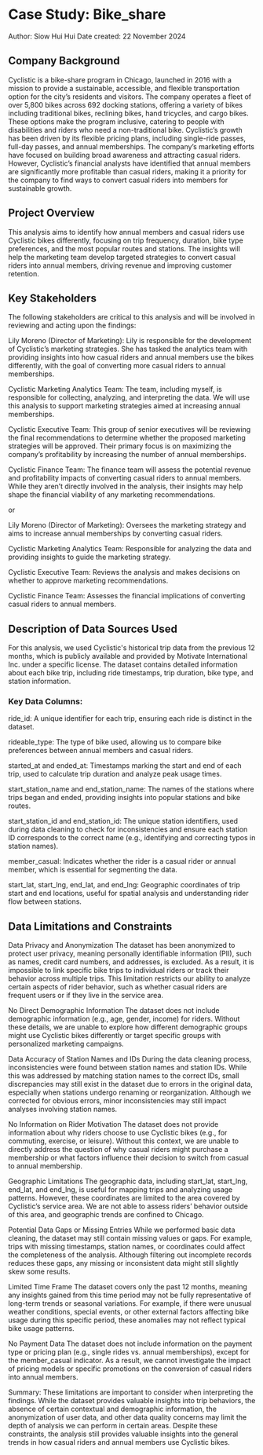 # Case Study: Bike_share  
Author: Siow Hui Hui
Date created: 22 November 2024

## Company Background
Cyclistic is a bike-share program in Chicago, launched in 2016 with a mission to provide a sustainable, accessible, and flexible transportation option for the city’s residents and visitors. The company operates a fleet of over 5,800 bikes across 692 docking stations, offering a variety of bikes including traditional bikes, reclining bikes, hand tricycles, and cargo bikes. These options make the program inclusive, catering to people with disabilities and riders who need a non-traditional bike.
Cyclistic’s growth has been driven by its flexible pricing plans, including single-ride passes, full-day passes, and annual memberships. The company’s marketing efforts have focused on building broad awareness and attracting casual riders. However, Cyclistic’s financial analysts have identified that annual members are significantly more profitable than casual riders, making it a priority for the company to find ways to convert casual riders into members for sustainable growth.

## Project Overview
This analysis aims to identify how annual members and casual riders use Cyclistic bikes differently, focusing on trip frequency, duration, bike type preferences, and the most popular routes and stations. The insights will help the marketing team develop targeted strategies to convert casual riders into annual members, driving revenue and improving customer retention.

## Key Stakeholders
The following stakeholders are critical to this analysis and will be involved in reviewing and acting upon the findings:

Lily Moreno (Director of Marketing): Lily is responsible for the development of Cyclistic’s marketing strategies. She has tasked the analytics team with providing insights into how casual riders and annual members use the bikes differently, with the goal of converting more casual riders to annual memberships.

Cyclistic Marketing Analytics Team: The team, including myself, is responsible for collecting, analyzing, and interpreting the data. We will use this analysis to support marketing strategies aimed at increasing annual memberships.

Cyclistic Executive Team: This group of senior executives will be reviewing the final recommendations to determine whether the proposed marketing strategies will be approved. Their primary focus is on maximizing the company’s profitability by increasing the number of annual memberships.

Cyclistic Finance Team: The finance team will assess the potential revenue and profitability impacts of converting casual riders to annual members. While they aren’t directly involved in the analysis, their insights may help shape the financial viability of any marketing recommendations.

or

Lily Moreno (Director of Marketing): Oversees the marketing strategy and aims to increase annual memberships by converting casual riders.

Cyclistic Marketing Analytics Team: Responsible for analyzing the data and providing insights to guide the marketing strategy.

Cyclistic Executive Team: Reviews the analysis and makes decisions on whether to approve marketing recommendations.

Cyclistic Finance Team: Assesses the financial implications of converting casual riders to annual members.


## Description of Data Sources Used
For this analysis, we used Cyclistic's historical trip data from the previous 12 months, which is publicly available and provided by Motivate International Inc. under a specific license. The dataset contains detailed information about each bike trip, including ride timestamps, trip duration, bike type, and station information.

### Key Data Columns:
ride_id: A unique identifier for each trip, ensuring each ride is distinct in the dataset.

rideable_type: The type of bike used, allowing us to compare bike preferences between annual members and casual riders.

started_at and ended_at: Timestamps marking the start and end of each trip, used to calculate trip duration and analyze peak usage times.

start_station_name and end_station_name: The names of the stations where trips began and ended, providing insights into popular stations and bike routes.

start_station_id and end_station_id: The unique station identifiers, used during data cleaning to check for inconsistencies and ensure each station ID corresponds to the correct name (e.g., identifying and correcting typos in station names).

member_casual: Indicates whether the rider is a casual rider or annual member, which is essential for segmenting the data.

start_lat, start_lng, end_lat, and end_lng: Geographic coordinates of trip start and end locations, useful for spatial analysis and understanding rider flow between stations.

## Data Limitations and Constraints
Data Privacy and Anonymization
The dataset has been anonymized to protect user privacy, meaning personally identifiable information (PII), such as names, credit card numbers, and addresses, is excluded. As a result, it is impossible to link specific bike trips to individual riders or track their behavior across multiple trips. This limitation restricts our ability to analyze certain aspects of rider behavior, such as whether casual riders are frequent users or if they live in the service area.

No Direct Demographic Information
The dataset does not include demographic information (e.g., age, gender, income) for riders. Without these details, we are unable to explore how different demographic groups might use Cyclistic bikes differently or target specific groups with personalized marketing campaigns.

Data Accuracy of Station Names and IDs
During the data cleaning process, inconsistencies were found between station names and station IDs. While this was addressed by matching station names to the correct IDs, small discrepancies may still exist in the dataset due to errors in the original data, especially when stations undergo renaming or reorganization. Although we corrected for obvious errors, minor inconsistencies may still impact analyses involving station names.

No Information on Rider Motivation
The dataset does not provide information about why riders choose to use Cyclistic bikes (e.g., for commuting, exercise, or leisure). Without this context, we are unable to directly address the question of why casual riders might purchase a membership or what factors influence their decision to switch from casual to annual membership.

Geographic Limitations
The geographic data, including start_lat, start_lng, end_lat, and end_lng, is useful for mapping trips and analyzing usage patterns. However, these coordinates are limited to the area covered by Cyclistic’s service area. We are not able to assess riders’ behavior outside of this area, and geographic trends are confined to Chicago.

Potential Data Gaps or Missing Entries
While we performed basic data cleaning, the dataset may still contain missing values or gaps. For example, trips with missing timestamps, station names, or coordinates could affect the completeness of the analysis. Although filtering out incomplete records reduces these gaps, any missing or inconsistent data might still slightly skew some results.

Limited Time Frame
The dataset covers only the past 12 months, meaning any insights gained from this time period may not be fully representative of long-term trends or seasonal variations. For example, if there were unusual weather conditions, special events, or other external factors affecting bike usage during this specific period, these anomalies may not reflect typical bike usage patterns.

No Payment Data
The dataset does not include information on the payment type or pricing plan (e.g., single rides vs. annual memberships), except for the member_casual indicator. As a result, we cannot investigate the impact of pricing models or specific promotions on the conversion of casual riders into annual members.

Summary:
These limitations are important to consider when interpreting the findings. While the dataset provides valuable insights into trip behaviors, the absence of certain contextual and demographic information, the anonymization of user data, and other data quality concerns may limit the depth of analysis we can perform in certain areas. Despite these constraints, the analysis still provides valuable insights into the general trends in how casual riders and annual members use Cyclistic bikes.
